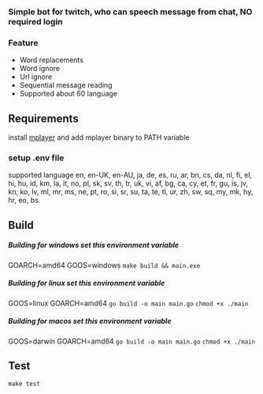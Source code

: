 ### Simple bot for twitch, who can speech message from chat, NO required login

### Feature

- Word replacements
- Word ignore
- Url ignore
- Sequential message reading
- Supported about 60 language

## Requirements

install
[mplayer](http://www.mplayerhq.hu/design7/dload.html) and add mplayer binary to PATH variable

### setup .env file

supported language en, en-UK, en-AU, ja, de, es, ru, ar, bn, cs, da, nl, fi, el, hi, hu, id, km, la, it, no, pl, sk, sv,
th, tr, uk, vi, af, bg, ca, cy, et, fr, gu, is, jv, kn, ko, lv, ml, mr, ms, ne, pt, ro, si, sr, su, ta, te, tl, ur, zh,
sw, sq, my, mk, hy, hr, eo, bs

## Build

##### Building for windows set this environment variable

GOARCH=amd64 GOOS=windows
```make build && main.exe```

##### Building for linux set this environment variable

GOOS=linux GOARCH=amd64
```go build -o main main.go```
```chmod +x ./main```

##### Building for macos set this environment variable

GOOS=darwin GOARCH=amd64
```go build -o main main.go```
```chmod +x ./main```

## Test

```make test```



